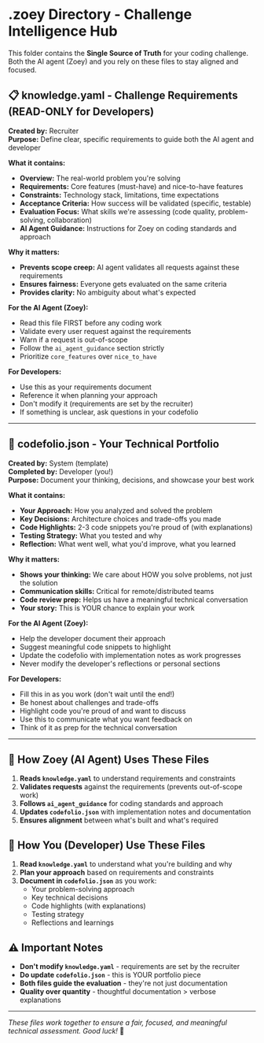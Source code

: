 # .zoey Directory - Challenge Intelligence Hub

This folder contains the **Single Source of Truth** for your coding challenge. Both the AI agent (Zoey) and you rely on these files to stay aligned and focused.

## 📋 knowledge.yaml - Challenge Requirements (READ-ONLY for Developers)

**Created by:** Recruiter  
**Purpose:** Define clear, specific requirements to guide both the AI agent and developer

**What it contains:**
- **Overview:** The real-world problem you're solving
- **Requirements:** Core features (must-have) and nice-to-have features
- **Constraints:** Technology stack, limitations, time expectations
- **Acceptance Criteria:** How success will be validated (specific, testable)
- **Evaluation Focus:** What skills we're assessing (code quality, problem-solving, collaboration)
- **AI Agent Guidance:** Instructions for Zoey on coding standards and approach

**Why it matters:**
- **Prevents scope creep:** AI agent validates all requests against these requirements
- **Ensures fairness:** Everyone gets evaluated on the same criteria
- **Provides clarity:** No ambiguity about what's expected

**For the AI Agent (Zoey):**
- Read this file FIRST before any coding work
- Validate every user request against the requirements
- Warn if a request is out-of-scope
- Follow the `ai_agent_guidance` section strictly
- Prioritize `core_features` over `nice_to_have`

**For Developers:**
- Use this as your requirements document
- Reference it when planning your approach
- Don't modify it (requirements are set by the recruiter)
- If something is unclear, ask questions in your codefolio

---

## 📝 codefolio.json - Your Technical Portfolio

**Created by:** System (template)  
**Completed by:** Developer (you!)  
**Purpose:** Document your thinking, decisions, and showcase your best work

**What it contains:**
- **Your Approach:** How you analyzed and solved the problem
- **Key Decisions:** Architecture choices and trade-offs you made
- **Code Highlights:** 2-3 code snippets you're proud of (with explanations)
- **Testing Strategy:** What you tested and why
- **Reflection:** What went well, what you'd improve, what you learned

**Why it matters:**
- **Shows your thinking:** We care about HOW you solve problems, not just the solution
- **Communication skills:** Critical for remote/distributed teams
- **Code review prep:** Helps us have a meaningful technical conversation
- **Your story:** This is YOUR chance to explain your work

**For the AI Agent (Zoey):**
- Help the developer document their approach
- Suggest meaningful code snippets to highlight
- Update the codefolio with implementation notes as work progresses
- Never modify the developer's reflections or personal sections

**For Developers:**
- Fill this in as you work (don't wait until the end!)
- Be honest about challenges and trade-offs
- Highlight code you're proud of and want to discuss
- Use this to communicate what you want feedback on
- Think of it as prep for the technical conversation

---

## 🤖 How Zoey (AI Agent) Uses These Files

1. **Reads `knowledge.yaml`** to understand requirements and constraints
2. **Validates requests** against the requirements (prevents out-of-scope work)
3. **Follows `ai_agent_guidance`** for coding standards and approach
4. **Updates `codefolio.json`** with implementation notes and documentation
5. **Ensures alignment** between what's built and what's required

## 👤 How You (Developer) Use These Files

1. **Read `knowledge.yaml`** to understand what you're building and why
2. **Plan your approach** based on requirements and constraints
3. **Document in `codefolio.json`** as you work:
   - Your problem-solving approach
   - Key technical decisions
   - Code highlights (with explanations)
   - Testing strategy
   - Reflections and learnings

## ⚠️ Important Notes

- **Don't modify `knowledge.yaml`** - requirements are set by the recruiter
- **Do update `codefolio.json`** - this is YOUR portfolio piece
- **Both files guide the evaluation** - they're not just documentation
- **Quality over quantity** - thoughtful documentation > verbose explanations

---

*These files work together to ensure a fair, focused, and meaningful technical assessment. Good luck!* 🚀
